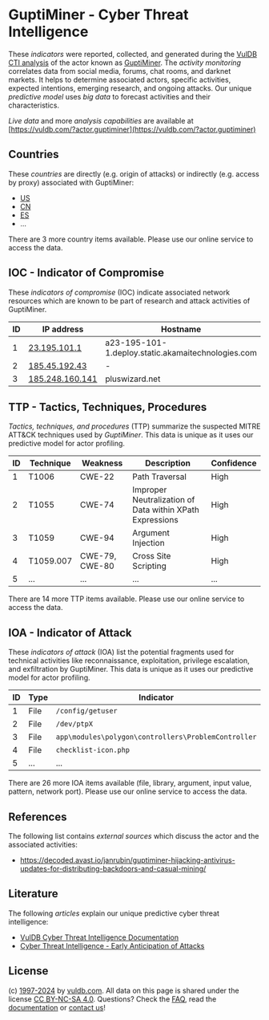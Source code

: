 # GuptiMiner - Cyber Threat Intelligence

These _indicators_ were reported, collected, and generated during the [VulDB CTI analysis](https://vuldb.com/?kb.cti) of the actor known as [GuptiMiner](https://vuldb.com/?actor.guptiminer). The _activity monitoring_ correlates data from social media, forums, chat rooms, and darknet markets. It helps to determine associated actors, specific activities, expected intentions, emerging research, and ongoing attacks. Our unique _predictive model_ uses _big data_ to forecast activities and their characteristics.

_Live data_ and more _analysis capabilities_ are available at [https://vuldb.com/?actor.guptiminer](https://vuldb.com/?actor.guptiminer)

## Countries

These _countries_ are directly (e.g. origin of attacks) or indirectly (e.g. access by proxy) associated with GuptiMiner:

* [US](https://vuldb.com/?country.us)
* [CN](https://vuldb.com/?country.cn)
* [ES](https://vuldb.com/?country.es)
* ...

There are 3 more country items available. Please use our online service to access the data.

## IOC - Indicator of Compromise

These _indicators of compromise_ (IOC) indicate associated network resources which are known to be part of research and attack activities of GuptiMiner.

ID | IP address | Hostname | Campaign | Confidence
-- | ---------- | -------- | -------- | ----------
1 | [23.195.101.1](https://vuldb.com/?ip.23.195.101.1) | a23-195-101-1.deploy.static.akamaitechnologies.com | - | High
2 | [185.45.192.43](https://vuldb.com/?ip.185.45.192.43) | - | - | High
3 | [185.248.160.141](https://vuldb.com/?ip.185.248.160.141) | pluswizard.net | - | High

## TTP - Tactics, Techniques, Procedures

_Tactics, techniques, and procedures_ (TTP) summarize the suspected MITRE ATT&CK techniques used by _GuptiMiner_. This data is unique as it uses our predictive model for actor profiling.

ID | Technique | Weakness | Description | Confidence
-- | --------- | -------- | ----------- | ----------
1 | T1006 | CWE-22 | Path Traversal | High
2 | T1055 | CWE-74 | Improper Neutralization of Data within XPath Expressions | High
3 | T1059 | CWE-94 | Argument Injection | High
4 | T1059.007 | CWE-79, CWE-80 | Cross Site Scripting | High
5 | ... | ... | ... | ...

There are 14 more TTP items available. Please use our online service to access the data.

## IOA - Indicator of Attack

These _indicators of attack_ (IOA) list the potential fragments used for technical activities like reconnaissance, exploitation, privilege escalation, and exfiltration by GuptiMiner. This data is unique as it uses our predictive model for actor profiling.

ID | Type | Indicator | Confidence
-- | ---- | --------- | ----------
1 | File | `/config/getuser` | High
2 | File | `/dev/ptpX` | Medium
3 | File | `app\modules\polygon\controllers\ProblemController` | High
4 | File | `checklist-icon.php` | High
5 | ... | ... | ...

There are 26 more IOA items available (file, library, argument, input value, pattern, network port). Please use our online service to access the data.

## References

The following list contains _external sources_ which discuss the actor and the associated activities:

* https://decoded.avast.io/janrubin/guptiminer-hijacking-antivirus-updates-for-distributing-backdoors-and-casual-mining/

## Literature

The following _articles_ explain our unique predictive cyber threat intelligence:

* [VulDB Cyber Threat Intelligence Documentation](https://vuldb.com/?kb.cti)
* [Cyber Threat Intelligence - Early Anticipation of Attacks](https://www.scip.ch/en/?labs.20201022)

## License

(c) [1997-2024](https://vuldb.com/?kb.changelog) by [vuldb.com](https://vuldb.com/?kb.about). All data on this page is shared under the license [CC BY-NC-SA 4.0](https://creativecommons.org/licenses/by-nc-sa/4.0/). Questions? Check the [FAQ](https://vuldb.com/?kb.faq), read the [documentation](https://vuldb.com/?kb) or [contact us](https://vuldb.com/?contact)!
